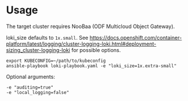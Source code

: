 # Usage
The target cluster requires NooBaa (ODF Multicloud Object Gateway).

loki_size defaults to ```1x.small```. See https://docs.openshift.com/container-platform/latest/logging/cluster-logging-loki.html#deployment-sizing_cluster-logging-loki for possible options.
```
export KUBECONFIG=~/path/to/kubeconfig
ansible-playbook loki-playbook.yaml -e "loki_size=1x.extra-small"
```

Optional arguments:
```
-e "auditing=true"
-e "local_logging=false"
```
